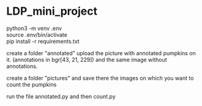 # LDP_mini_project

python3 -m venv .env  
source .env/bin/activate  
pip install -r requirements.txt  

create a folder "annotated" upload the picture with annotated pumpkins on it. (annotations in bgr[43, 21, 229]) and the same image without annotations.  

create a folder "pictures" and save there the images on which you want to count the pumpkins  

run the file annotated.py and then count.py

